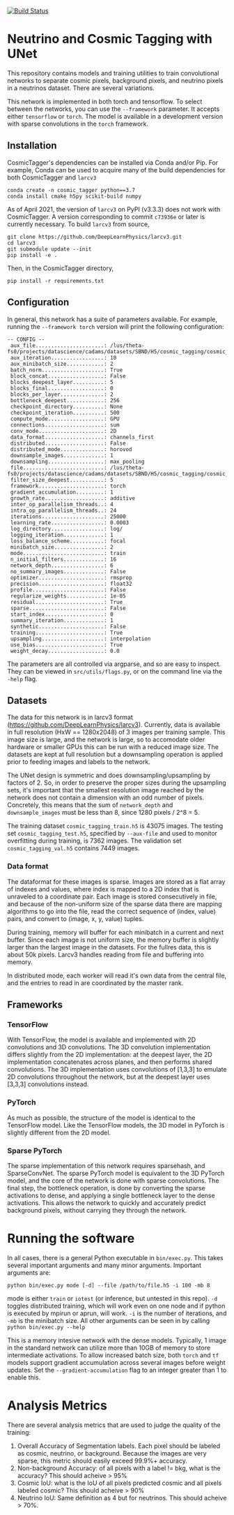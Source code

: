 [![Build Status](https://travis-ci.com/coreyjadams/CosmicTagger.svg?branch=master)](https://travis-ci.com/coreyjadams/CosmicTagger)



# Neutrino and Cosmic Tagging with UNet

This repository contains models and training utilities to train convolutional networks to separate cosmic pixels, background pixels, and neutrino pixels in a neutrinos dataset.  There are several variations.

This network is implemented in both torch and tensorflow.  To select between the networks, you can use the `--framework` parameter.  It accepts either `tensorflow` or `torch`.  The model is available in a development version with sparse convolutions in the `torch` framework.

## Installation

CosmicTagger's dependencies can be installed via Conda and/or Pip. For example, Conda can be used to acquire many of the build dependencies for both CosmicTagger and `larcv3`

```
conda create -n cosmic_tagger python==3.7
conda install cmake h5py scikit-build numpy
```

As of April 2021, the version of `larcv3` on PyPI (v3.3.3) does not work with CosmicTagger. A version corresponding to commit `c73936e` or later is currently necessary. To build `larcv3` from source, 
```
git clone https://github.com/DeepLearnPhysics/larcv3.git
cd larcv3
git submodule update --init
pip install -e .
```

Then, in the CosmicTagger directory, 
```
pip install -r requirements.txt
```

## Configuration

In general, this network has a suite of parameters available.  For example, running the `--framework torch` version will print the following configuration:

```
-- CONFIG --
 aux_file......................: /lus/theta-fs0/projects/datascience/cadams/datasets/SBND/H5/cosmic_tagging/cosmic_tagging_test.h5
 aux_iteration.................: 10
 aux_minibatch_size............: 2
 batch_norm....................: True
 block_concat..................: False
 blocks_deepest_layer..........: 5
 blocks_final..................: 0
 blocks_per_layer..............: 2
 bottleneck_deepest............: 256
 checkpoint_directory..........: None
 checkpoint_iteration..........: 500
 compute_mode..................: GPU
 connections...................: sum
 conv_mode.....................: 2D
 data_format...................: channels_first
 distributed...................: False
 distributed_mode..............: horovod
 downsample_images.............: 1
 downsampling..................: max_pooling
 file..........................: /lus/theta-fs0/projects/datascience/cadams/datasets/SBND/H5/cosmic_tagging/cosmic_tagging_train.h5
 filter_size_deepest...........: 5
 framework.....................: torch
 gradient_accumulation.........: 1
 growth_rate...................: additive
 inter_op_parallelism_threads..: 4
 intra_op_parallelism_threads..: 24
 iterations....................: 25000
 learning_rate.................: 0.0003
 log_directory.................: log/
 logging_iteration.............: 1
 loss_balance_scheme...........: focal
 minibatch_size................: 2
 mode..........................: train
 n_initial_filters.............: 16
 network_depth.................: 6
 no_summary_images.............: False
 optimizer.....................: rmsprop
 precision.....................: float32
 profile.......................: False
 regularize_weights............: 1e-05
 residual......................: True
 sparse........................: False
 start_index...................: 0
 summary_iteration.............: 1
 synthetic.....................: False
 training......................: True
 upsampling....................: interpolation
 use_bias......................: True
 weight_decay..................: 0.0

```

The parameters are all controlled via argparse, and so are easy to inspect.  They can be viewed in `src/utils/flags.py`, or on the command line via the `-help` flag.

## Datasets

The data for this network is in larcv3 format (https://github.com/DeepLearnPhysics/larcv3).  Currently, data is available in full resolution (HxW == 1280x2048) of 3 images per training sample.  This image size is large, and the network is large, so to accomodate older hardware or smaller GPUs this can be run with a reduced image size.  The datasets are kept at full resolution but a downsampling operation is applied prior to feeding images and labels to the network.

The UNet design is symmetric and does downsampling/upsampling by factors of 2.  So, in order to preserve the proper sizes during the upsampling sets, it's important that the smallest resolution image reached by the network does not contain a dimension with an odd number of pixels.  Concretely, this means that the sum of `network_depth` and `downsample_images` must be less than 8, since 1280 pixels / 2^8 = 5. 

The training dataset `cosmic_tagging_train.h5` is 43075 images.  The testing set `cosmic_tagging_test.h5`, specified by `--aux-file` and used to monitor overfitting during training, is 7362 images.  The validation set `cosmic_tagging_val.h5` contains 7449 images.

### Data format

The dataformat for these images is sparse.  Images are stored as a flat array of indexes and values, where index is mapped to a 2D index that is unraveled to a coordinate pair.  Each image is stored consecutively in file, and because of the non-uniform size of the sparse data there are mapping algorithms to go into the file, read the correct sequence of (index, value) pairs, and convert to (image, x, y, value) tuples.

During training, memory will buffer for each minibatch in a current and next buffer.  Since each image is not uniform size, the memory buffer is slightly larger than the largest image in the datasets.  For the fullres data, this is about 50k pixels.  Larcv3 handles reading from file and buffering into memory.

In distributed mode, each worker will read it's own data from the central file, and the entries to read in are coordinated by the master rank.

## Frameworks

### TensorFlow

With TensorFlow, the model is available and implemented with 2D convolutions and 3D convolutions.  The 3D convolution implementation differs slightly from the 2D implementation: at the deepest layer, the 2D implementation concatenates across planes, and then performs shared convolutions.  The 3D implementation uses convolutions of [1,3,3] to emulate 2D convolutions throughout the network, but at the deepest layer uses [3,3,3] convolutions instead.

### PyTorch

As much as possible, the structure of the model is identical to the TensorFlow model.  Like the TensorFlow models, the 3D model in PyTorch is slightly different from the 2D model.

### Sparse PyTorch

The sparse implementation of this network requires sparsehash, and SparseConvNet.  The sparse PyTorch model is equivalent to the 3D PyTorch model, and the core of the network is done with sparse convolutions.  The final step, the bottleneck operation, is done by converting the sparse activations to dense, and applying a single bottleneck layer to the dense activations.  This allows the network to quickly and accurately predict background pixels, without carrying they through the network.

# Running the software

In all cases, there is a general Python executable in `bin/exec.py`.  This takes several important arguments and many minor arguments.  Important arguments are:

`python bin/exec.py mode [-d] --file /path/to/file.h5 -i 100 -mb 8 `

mode is either `train` or `iotest` (or inference, but untested in this repo).  `-d` toggles distributed training, which will work even on one node and if python is executed by mpirun or aprun, will work.  `-i` is the number of iterations, and `-mb` is the minibatch size.  All other arguments can be seen in by calling `python bin/exec.py --help`

This is a memory intesive network with the dense models.  Typically, 1 image in the standard network can utilize more than 10GB of memory to store intermediate activations.  To allow increased batch size, both `torch` and `tf` models support gradient accumulation across several images before weight updates.  Set the `--gradient-accumulation` flag to an integer greater than 1 to enable this.

# Analysis Metrics

There are several analysis metrics that are used to judge the quality of the training:
 1) Overall Accuracy of Segmentation labels. Each pixel should be labeled as cosmic, neutrino, or background.  Because the images are very sparse, this metric should easily exceed 99.9%+ accuracy.
 2) Non-background Accuracy: of all pixels with a label != bkg, what is the accuracy? This should acheive > 95%
 3) Cosmic IoU: what is the IoU of all pixels predicted cosmic and all pixels labeled cosmic?  This should acheive > 90%
 4) Neutrino IoU: Same definition as 4 but for neutrinos.  This should acheive > 70%.

